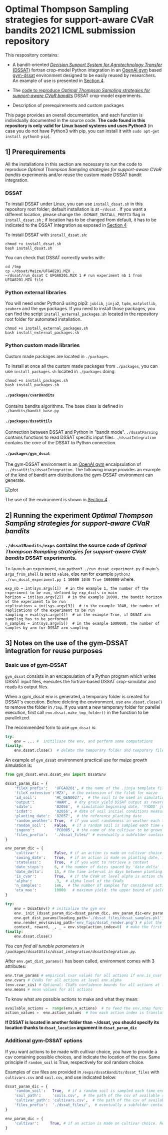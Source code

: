 # Optimal Thompson Sampling strategies for support-aware CVaR bandits 2021 ICML submission repository
This respository contains:
+ A bandit-oriented [*Decision Support System for Agrotechnology Transfer* (DSSAT)](https://dssat.net/) fortran crop-model Python integration in an [OpenAI gym](https://gym.openai.com/) based [gym-dssat](#packagesgym_dssat) environment designed to be easily reused by researchers. An example of use is presented in [Section 4](#4-use-of-the-gym-dssat-integration).

+ The [code to reproduce *Optimal Thompson Sampling strategies for support-aware CVaR bandits*](#dssatbandits) DSSAT crop-model experiments.

+ Description of prerequirements and custom packages

This page provides an overall documentation, and each function is individually documented in the source code. **The code found in this repository is only valid for Linux based systems und uses Python3** (in case you do not have Python3 with pip, you can install it with ```sudo apt-get install python3-pip```).

## 1] Prerequirements
All the installations in this section are necessary to run the code to reproduce *Optimal Thompson Sampling strategies for support-aware CVaR bandits* experiments and/or reuse the custom made DSSAT bandit integration.
### DSSAT
To install DSSAT under Linux, you can use ```install_dssat.sh``` in this repository root folder; default installation is at ```~/dssat``` .
If you want a different location, please change the ```-DCMAKE_INSTALL_PREFIX``` flag in ```install_dssat.sh``` ; if location has to be changed from default, it has to be indicated to the DSSAT integration as exposed in [Section 4](#4-use-of-the-gym-dssat-integration)

To install DSSAT with ```install_dssat.sh```:

```shell
chmod +x install_dssat.sh
bash install_dssat.sh
```

You can check that DSSAT correctly works with:

```shell
cd /tmp
cp ~/dssat/Maize/UFGA8201.MZX .
~/dssat/run_dssat C UFGA8201.MZX 1 # run experiment nb 1 from UFGA8201.MZX file
```

### Python external libraries
You will need under Python3 using pip3: ```joblib```, ```jinja2```, ```tqdm```,  ```matplotlib```, ```seaborn``` and the ```gym``` packages. If you need to install those packages, you can find the script ```install_external_packages.sh``` located in the repository root folder for automated installation.
```shell
chmod +x install_external_packages.sh
bash install_external_packages.sh
```

### Python custom made libraries
Custom made packages are located in  ```./packages```.

To install at once all the custom made packages from ```./packages```, you can use ```install_packages.sh``` located in ```./packages``` doing:

```shell
chmod +x install_packages.sh
bash install_packages.sh
```

#### ```./packages/cvarBandits```
Contains bandits algorithms. The base class is defined in ```./bandits/bandit_base.py```

#### ```./packages/dssatUtils```
Connection between DSSAT and Python in "bandit mode".
```./dssatParsing``` contains functions to read DSSAT specific input files.
```./dssatIntegration``` contains the core of the DSSAT to Python connection.

#### ```./packages/gym_dssat```
The gym-DSSAT environment is an [OpenAI gym](https://gym.openai.com/) encalpsulation of ```../dssatUtils/dssatIntegration```. The following image provides an example of the kind of bandit arm distributions the gym-DSSAT environment can generate.

![plot](./dssatEnvRenderExample.png)

The use of the environment is shown in [Section 4](#4-use-of-the-gym-dssat-integration)
.
## 2] Running the experiment *Optimal Thompson Sampling strategies for support-aware CVaR bandits*
### ```./dssatBandits/exps``` contains the source code of *Optimal Thompson Sampling strategies for support-aware CVaR bandits* DSSAT experiments.

To launch an experiment, run ```python3 ./run_dssat_experiment.py``` if main's ```args_from_shell``` is set to ```False```,
else run for example ```python3 ./run_dssat_experiment.py 1 10000 1040 True 1000000``` where:

```
exp_nb = int(sys.argv[1])  # in the example 1, the number of the experiment to be run, defined by exp_dicts in main
horizon = int(sys.argv[2])  # in the example 10000, the bandit horizon of the experiment to be run
replications = int(sys.argv[3])  # in the example 1040, the number of replications of the experiment to be run
sampling = eval(sys.argv[4])  # in the example True, if DSSAT arm sampling has to be performed
n_samples = int(sys.argv[5])  # in the example 1000000, the number of samples by arm for DSSAT arm sampling
```
        
## 3] Notes on the use of the gym-DSSAT integration for reuse purposes
### Basic use of gym-DSSAT
```gym_dssat``` consists in an encapsulation of a Python program which writes DSSAT input files, executes the fortran-based DSSAT crop-simulator and reads its output files.

When a gym_dssat env is generated, a temporary folder is created for DSSAT's execution. Before deleting the environment, use ```env.dssat.close()``` to remove the folder in ```/tmp```. If you want a new temporary folder for parellel execution, first call ```env.dssat.make_tmp_folder()``` in the function to be parallelized.

The recommended form to use ```gym_dssat``` is:

```python
try:
    env = ... #  initiliaze the env, and perform some computations
finally:
    env.dssat.close()  # delete the temporary folder and temporary file
```

An example of ```gym_dssat``` environment practical use for maize growth simulation is:
```python
from gym_dssat.envs.dssat_env import DssatEnv

dssat_param_dic = {
    'fileX_prefix':   'UFGA8201', # the name of the .jinja template file, which contains all configs
    'fileX_extension':'MZX',  # the extension of the fileX for maize
    'id_soil':        'HC_GEN0027',  # the soil to be used in simulations
    'output':         'HWAM',  # dry grain yield DSSAT output as reward
    'sdate':          '82056',  # simulation beginning date, 'YYDDD' julian format
    'icdat':          '82056', # date of soil initial conditions measures, 'YYDDD' julian format
    'planting_date':  '82057',  # the reference planting date
    'random_weather': True,  # if you want randomness in weather each time env.step() is called thanks to DSSAT's WGEN internal daily weather generator
    'random_soil':    False,  # if a random soil is sampled each time env.step() is called. Requires soil_path argument to be provided
    'ingeno':         'PC0005', # the name of the cultivar to be grown
    'files_prefix':   './dssat_files/' # eventually a subfolder containing all DSSAT related input_files (e.g. .jinja file)
}

env_param_dic = {
    'cultivar':       False, # if an action is made on cultivar choice. Requires cultivar_path argument in dssat_param_dic to be provided.
    'sowing_date':    True,  # if an action is made on planting date, if cultivar option activated, an action is a combinaison. 
    'stateless':      True,  # if you want to retrieve a context
    'date_steps':     6, # the number of dates spaced by 'date_delta' from the initial planting date you want for actions
    'date_delta':     15, # the time interval in days between planting dates
    'is_cvar':        True,  # if the CVaR at level alpha is action choice criteria, else the mean is considered
    'alpha':          .3,  # alpha level of the CVaRs
    'n_samples':      1e6,  # the number of samples for considered actions to estimate their cvar
    'eta_max':        10000   # maximum yield: the upper bound of yield rewards
}

try:
    env = DssatEnv() # initialize the gym env
    env._init_(dssat_param_dic=dssat_param_dic, env_param_dic=env_param_dic) # configure the DSSAT environment and integration.
    env.get_dist_params(loading_path='./dssat_files/dssat_samples.pkl') # ifs loading_path is given, precomputed samples can be used ; if saving_path is given, samples are collected and stored where indicated (stored as a pickle file)
    env.render_env(saving_path='env_figs/dssat_render.png') # plot the environments reward distributions
    context, reward, _, _ = env.step(action_index=0)  # make the first possible action and observe the reward. Action are passed with their index. The reward variable is an array of a single float. If env.stateless is True, the returned context is None.
finally:
    env.dssat.close()
```

*You can find all tunable parameters in ```/packages/dssatUtils/dssat_integration/dssatIntegration.py```.*

After ```env.get_dist_params()``` has been called, environment comes with 3 attributes:
```python
env.true_params # empirical cvar values for all actions if env.is_cvar is True, else the means
env.cvars # CVaRs for all actions at level env.alpha
(env.cvar_cis) # Optional: CVaRs confidence bounds for all actions at level env.alpha at confidence level env.delta
env.means # mean values for all actions
```

To know what are possible actions to make and what they mean:

```python
available_actions =  range(env.n_actions)  # to feed the env.step function by index
action_values =  env.action_values  # how each action index is translated to DSSAT crop-model, e.g. action of index 0 corresponds to a given (planting_date, cultivar)
```

**If DSSAT is located in another folder than ~/dssat, you should specify its location thanks to ```dssat_location``` argument in ```dssat_param_dic```**

### Additional gym-DSSAT  options
If you want actions to be made with cultivar choice, you have to provide a csv containing possible choices, and indicate the location of the csv. Same principle if ```random_soil``` is True, respectively for soil random choice.


Examples of csv files are provided in ```/exps/dssatBandits/dssat_files``` with ```cultivars.csv``` and ```soil.csv```, and use indicated below:


```python
dssat_param_dic = {
    'random_soil':   True,  # if a random soil is sampled each time env.step() is called. Requires soil_path argument to be provided
    'soil_path':     'soils.csv',  # the path of the csv of available soils for random choice, without files_prefix if provided
    'cultivar_path': 'cultivars.csv',  # the path of the csv of available cultivars, without files_prefix if provided
    'files_prefix':  './dssat_files/',  # eventually a subfolder containing all DSSAT related input_files (e.g. .jinja file, csv input_files)
}

env_param_dic = {
    'cultivar':     True, # if an action is made on cultivar choice. Requires cultivar_path argument in dssat_param_dic to be provided.
}
```
